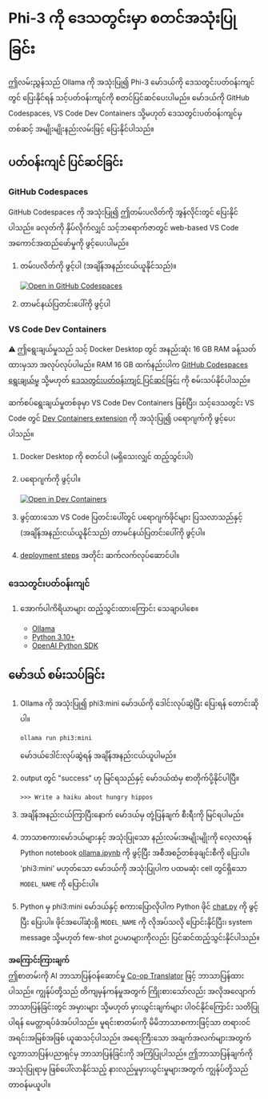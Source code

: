 <!--
CO_OP_TRANSLATOR_METADATA:
{
  "original_hash": "3edae6aebc3d0143037109e8af58f1ac",
  "translation_date": "2025-07-09T19:39:55+00:00",
  "source_file": "md/01.Introduction/01/01.EnvironmentSetup.md",
  "language_code": "my"
}
-->
# Phi-3 ကို ဒေသတွင်းမှာ စတင်အသုံးပြုခြင်း

ဤလမ်းညွှန်သည် Ollama ကို အသုံးပြု၍ Phi-3 မော်ဒယ်ကို ဒေသတွင်းပတ်ဝန်းကျင်တွင် ပြေးနိုင်ရန် သင့်ပတ်ဝန်းကျင်ကို စတင်ပြင်ဆင်ပေးပါမည်။ မော်ဒယ်ကို GitHub Codespaces, VS Code Dev Containers သို့မဟုတ် ဒေသတွင်းပတ်ဝန်းကျင်မှ တစ်ဆင့် အမျိုးမျိုးနည်းလမ်းဖြင့် ပြေးနိုင်ပါသည်။

## ပတ်ဝန်းကျင် ပြင်ဆင်ခြင်း

### GitHub Codespaces

GitHub Codespaces ကို အသုံးပြု၍ ဤတမ်းပလိတ်ကို အွန်လိုင်းတွင် ပြေးနိုင်ပါသည်။ ခလုတ်ကို နှိပ်လိုက်လျှင် သင့်ဘရောက်ဇာတွင် web-based VS Code အကောင်အထည်ဖော်မှုကို ဖွင့်ပေးပါမည်။

1. တမ်းပလိတ်ကို ဖွင့်ပါ (အချိန်အနည်းငယ်ယူနိုင်သည်)။

    [![Open in GitHub Codespaces](https://github.com/codespaces/badge.svg)](https://codespaces.new/microsoft/phi-3cookbook)

2. တာမင်နယ်ပြတင်းပေါ်ကို ဖွင့်ပါ

### VS Code Dev Containers

⚠️ ဤရွေးချယ်မှုသည် သင့် Docker Desktop တွင် အနည်းဆုံး 16 GB RAM ခန့်သတ်ထားမှသာ အလုပ်လုပ်ပါမည်။ RAM 16 GB ထက်နည်းပါက [GitHub Codespaces ရွေးချယ်မှု](../../../../../md/01.Introduction/01) သို့မဟုတ် [ဒေသတွင်းပတ်ဝန်းကျင် ပြင်ဆင်ခြင်း](../../../../../md/01.Introduction/01) ကို စမ်းသပ်နိုင်ပါသည်။

ဆက်စပ်ရွေးချယ်မှုတစ်ခုမှာ VS Code Dev Containers ဖြစ်ပြီး၊ သင့်ဒေသတွင်း VS Code တွင် [Dev Containers extension](https://marketplace.visualstudio.com/items?itemName=ms-vscode-remote.remote-containers) ကို အသုံးပြု၍ ပရောဂျက်ကို ဖွင့်ပေးပါသည်။

1. Docker Desktop ကို စတင်ပါ (မရှိသေးလျှင် ထည့်သွင်းပါ)
2. ပရောဂျက်ကို ဖွင့်ပါ။

    [![Open in Dev Containers](https://img.shields.io/static/v1?style=for-the-badge&label=Dev%20Containers&message=Open&color=blue&logo=visualstudiocode)](https://vscode.dev/redirect?url=vscode://ms-vscode-remote.remote-containers/cloneInVolume?url=https://github.com/microsoft/phi-3cookbook)

3. ဖွင့်ထားသော VS Code ပြတင်းပေါ်တွင် ပရောဂျက်ဖိုင်များ ပြသလာသည်နှင့် (အချိန်အနည်းငယ်ယူနိုင်သည်) တာမင်နယ်ပြတင်းပေါ်ကို ဖွင့်ပါ။
4. [deployment steps](../../../../../md/01.Introduction/01) အတိုင်း ဆက်လက်လုပ်ဆောင်ပါ။

### ဒေသတွင်းပတ်ဝန်းကျင်

1. အောက်ပါကိရိယာများ ထည့်သွင်းထားကြောင်း သေချာပါစေ။

    * [Ollama](https://ollama.com/)
    * [Python 3.10+](https://www.python.org/downloads/)
    * [OpenAI Python SDK](https://pypi.org/project/openai/)

## မော်ဒယ် စမ်းသပ်ခြင်း

1. Ollama ကို အသုံးပြု၍ phi3:mini မော်ဒယ်ကို ဒေါင်းလုပ်ဆွဲပြီး ပြေးရန် တောင်းဆိုပါ။

    ```shell
    ollama run phi3:mini
    ```

    မော်ဒယ်ဒေါင်းလုပ်ဆွဲရန် အချိန်အနည်းငယ်ယူပါမည်။

2. output တွင် "success" ဟု မြင်ရသည်နှင့် မော်ဒယ်ထံမှ စာတိုက်ပို့နိုင်ပါပြီ။

    ```shell
    >>> Write a haiku about hungry hippos
    ```

3. အချိန်အနည်းငယ်ကြာပြီးနောက် မော်ဒယ်မှ တုံ့ပြန်ချက် စီးရီးကို မြင်ရပါမည်။

4. ဘာသာစကားမော်ဒယ်များနှင့် အသုံးပြုသော နည်းလမ်းအမျိုးမျိုးကို လေ့လာရန် Python notebook [ollama.ipynb](../../../../../code/01.Introduce/ollama.ipynb) ကို ဖွင့်ပြီး အစီအစဉ်တစ်ခုချင်းစီကို ပြေးပါ။ 'phi3:mini' မဟုတ်သော မော်ဒယ်ကို အသုံးပြုပါက ပထမဆုံး cell တွင်ရှိသော `MODEL_NAME` ကို ပြောင်းပါ။

5. Python မှ phi3:mini မော်ဒယ်နှင့် စကားပြောလိုပါက Python ဖိုင် [chat.py](../../../../../code/01.Introduce/chat.py) ကို ဖွင့်ပြီး ပြေးပါ။ ဖိုင်အပေါ်ဆုံးရှိ `MODEL_NAME` ကို လိုအပ်သလို ပြောင်းနိုင်ပြီး၊ system message သို့မဟုတ် few-shot ဥပမာများကိုလည်း ပြင်ဆင်ထည့်သွင်းနိုင်ပါသည်။

**အကြောင်းကြားချက်**  
ဤစာတမ်းကို AI ဘာသာပြန်ဝန်ဆောင်မှု [Co-op Translator](https://github.com/Azure/co-op-translator) ဖြင့် ဘာသာပြန်ထားပါသည်။ ကျွန်ုပ်တို့သည် တိကျမှန်ကန်မှုအတွက် ကြိုးစားသော်လည်း အလိုအလျောက် ဘာသာပြန်ခြင်းတွင် အမှားများ သို့မဟုတ် မှားယွင်းချက်များ ပါဝင်နိုင်ကြောင်း သတိပြုပါရန် မေတ္တာရပ်ခံအပ်ပါသည်။ မူရင်းစာတမ်းကို မိမိဘာသာစကားဖြင့်သာ တရားဝင်အရင်းအမြစ်အဖြစ် ယူဆသင့်ပါသည်။ အရေးကြီးသော အချက်အလက်များအတွက် လူ့ဘာသာပြန်ပညာရှင်မှ ဘာသာပြန်ခြင်းကို အကြံပြုပါသည်။ ဤဘာသာပြန်ချက်ကို အသုံးပြုရာမှ ဖြစ်ပေါ်လာနိုင်သည့် နားလည်မှုမှားယွင်းမှုများအတွက် ကျွန်ုပ်တို့သည် တာဝန်မယူပါ။